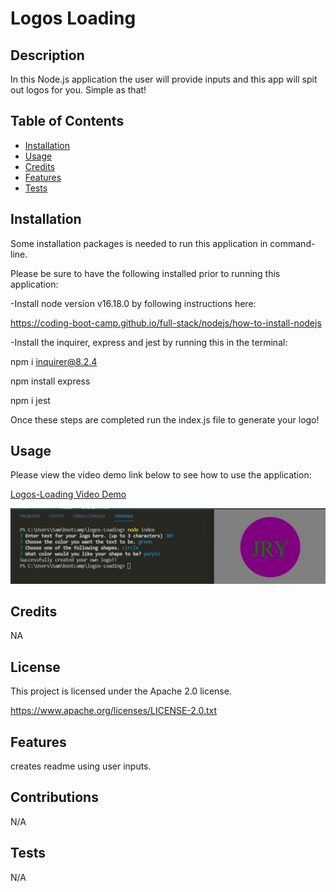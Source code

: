 # Logos Loading

## Description 
  
In this Node.js application the user will provide inputs and this app will spit out logos for you.  Simple as that!
  
## Table of Contents 
  
- [Installation](#installation)
- [Usage](#usage)
- [Credits](#credits)
- [Features](#features)
- [Tests](#tests)
  
## Installation

Some installation packages is needed to run this application in command-line.

Please be sure to have the following installed prior to running this application:

-Install node version v16.18.0 by following instructions here:

https://coding-boot-camp.github.io/full-stack/nodejs/how-to-install-nodejs

-Install the inquirer, express and jest by running this in the terminal:

npm i inquirer@8.2.4

npm install express

npm i jest

Once these steps are completed run the index.js file to generate your logo!

## Usage

Please view the video demo link below to see how to use the application:

<a href="placeholder">Logos-Loading Video Demo</a>

    
![alt text](./lib/logogen.jpg)



## Credits
  
NA
  
## License

This project is licensed under the Apache 2.0 license.

https://www.apache.org/licenses/LICENSE-2.0.txt

## Features

creates readme using user inputs.

## Contributions

N/A

## Tests
  
N/A